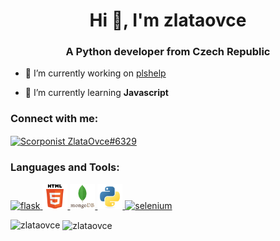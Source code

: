 <h1 align="center">Hi 👋, I'm zlataovce</h1>
<h3 align="center">A Python developer from Czech Republic</h3>

- 🔭 I’m currently working on [plshelp](https://github.com/zlataovce/plshelp)

- 🌱 I’m currently learning **Javascript**

<h3 align="left">Connect with me:</h3>
<p align="left">
<a href="https://discord.gg/Scorponist ZlataOvce#6329" target="blank"><img align="center" src="https://cdn.jsdelivr.net/npm/simple-icons@3.0.1/icons/discord.svg" alt="Scorponist ZlataOvce#6329" height="30" width="40" /></a>
</p>

<h3 align="left">Languages and Tools:</h3>
<p align="left"> <a href="https://flask.palletsprojects.com/" target="_blank"> <img src="https://www.vectorlogo.zone/logos/pocoo_flask/pocoo_flask-icon.svg" alt="flask" width="40" height="40"/> </a> <a href="https://www.w3.org/html/" target="_blank"> <img src="https://raw.githubusercontent.com/devicons/devicon/master/icons/html5/html5-original-wordmark.svg" alt="html5" width="40" height="40"/> </a> <a href="https://www.mongodb.com/" target="_blank"> <img src="https://raw.githubusercontent.com/devicons/devicon/master/icons/mongodb/mongodb-original-wordmark.svg" alt="mongodb" width="40" height="40"/> </a> <a href="https://www.python.org" target="_blank"> <img src="https://raw.githubusercontent.com/devicons/devicon/master/icons/python/python-original.svg" alt="python" width="40" height="40"/> </a> <a href="https://www.selenium.dev" target="_blank"> <img src="https://raw.githubusercontent.com/detain/svg-logos/780f25886640cef088af994181646db2f6b1a3f8/svg/selenium-logo.svg" alt="selenium" width="40" height="40"/> </a> </p>

<p><img align="left" src="https://github-readme-stats.vercel.app/api/top-langs?username=zlataovce&show_icons=true&locale=en&layout=compact" alt="zlataovce" /></p>

<p>&nbsp;<img align="center" src="https://github-readme-stats.vercel.app/api?username=zlataovce&show_icons=true&locale=en" alt="zlataovce" /></p>
